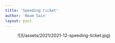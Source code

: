 ```yaml
---
title: 'Speeding ticket'
author: 'Noam Sain'
layout: post
---
```


<figure class="wp-block-image size-full">![](/assets/2021/2021-12-speeding-ticket.jpg)</figure>